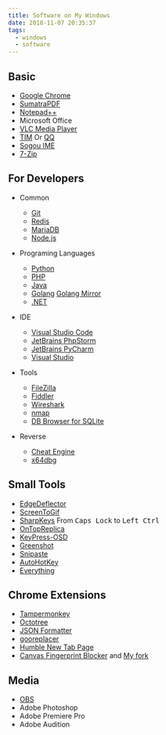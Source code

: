```yaml
---
title: Software on My Windows
date: 2018-11-07 20:35:37
tags:
  - windows
  - software
---
```


## Basic

* [Google Chrome](https://www.chrome64bit.com/)
* [SumatraPDF](https://www.sumatrapdfreader.org/)
* [Notepad++](https://notepad-plus-plus.org/)
* Microsoft Office
* [VLC Media Player](https://www.videolan.org/vlc/)
* [TIM](https://tim.qq.com/) Or [QQ](https://im.qq.com/)
* [Sogou IME](https://pinyin.sogou.com/)
* [7-Zip](https://www.7-zip.org/)

## For Developers

* Common

    * [Git](https://git-scm.com/)
    * [Redis](https://github.com/MicrosoftArchive/redis/releases)
    * [MariaDB](https://mariadb.org/)
    * [Node.js](https://nodejs.org/)

* Programing Languages

    * [Python](https://python.org/)
    * [PHP](https://php.net/)
    * [Java](https://www.oracle.com/technetwork/java/javase/downloads/jdk8-downloads-2133151.html)
    * [Golang](https://golang.org/) [Golang Mirror](https://golang.google.cn/)
    * [.NET](https://www.microsoft.com/net)

* IDE

    * [Visual Studio Code](https://code.visualstudio.com/)
    * [JetBrains PhpStorm](https://www.jetbrains.com/phpstorm/)
    * [JetBrains PyCharm](https://www.jetbrains.com/pycharm/)
    * [Visual Studio](https://visualstudio.microsoft.com/)

* Tools

    * [FileZilla](https://filezilla-project.org/)
    * [Fiddler](https://www.telerik.com/fiddler)
    * [Wireshark](https://www.wireshark.org/)
    * [nmap](https://nmap.org/)
    * [DB Browser for SQLite](https://github.com/sqlitebrowser/sqlitebrowser)

* Reverse

    * [Cheat Engine](https://github.com/cheat-engine/cheat-engine/)
    * [x64dbg](https://github.com/x64dbg/x64dbg)

## Small Tools

* [EdgeDeflector](https://github.com/da2x/EdgeDeflector)
* [ScreenToGif](https://github.com/NickeManarin/ScreenToGif)
* [SharpKeys](https://github.com/randyrants/sharpkeys/) From <kbd>Caps Lock</kbd> to <kbd>Left Ctrl</kbd>
* [OnTopReplica](https://github.com/LorenzCK/OnTopReplica)
* [KeyPress-OSD](https://github.com/marius-sucan/KeyPress-OSD)
* [Greenshot](https://github.com/greenshot/greenshot)
* [Snipaste](https://www.microsoft.com/store/apps/9p1wxpkb68kx?cid=snipaste)
* [AutoHotKey](https://github.com/AutoHotkey/AutoHotkey)
* [Everything](https://www.voidtools.com/)

## Chrome Extensions

* [Tampermonkey](https://github.com/Tampermonkey/tampermonkey)
* [Octotree](https://github.com/ovity/octotree)
* [JSON Formatter](https://github.com/callumlocke/json-formatter)
* [gooreplacer](https://github.com/jiacai2050/gooreplacer)
* [Humble New Tab Page](https://github.com/quodroc/HumbleNewTabPage)
* [Canvas Fingerprint Blocker](https://github.com/joue-quroi/canvas-fingerprint-blocker) and [My fork](https://github.com/ganlvtech/canvas-fingerprint-blocker)

## Media

* [OBS](https://obsproject.com/)
* Adobe Photoshop
* Adobe Premiere Pro
* Adobe Audition

